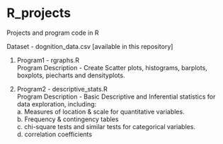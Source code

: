 # R_projects
Projects and program code in R

Dataset - dognition_data.csv [available in this repository]


1. Program1 - rgraphs.R <br />
Program Description - Create Scatter plots, histograms, barplots, boxplots, piecharts and densityplots.

2. Program2 - descriptive_stats.R <br />
Program Description - Basic Descriptive and Inferential statistics for data exploration, including:<br />
 a. Measures of location & scale for quantitative variables.<br />
 b. Frequency & contingency tables <br />
 c. chi-square tests and similar tests for categorical variables. <br />
 d. correlation coefficients <br />
       
